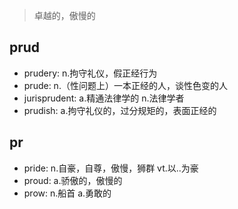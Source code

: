 > 卓越的，傲慢的

## prud

- prudery: n.拘守礼仪，假正经行为
- prude: n.（性问题上）一本正经的人，谈性色变的人
- jurisprudent: a.精通法律学的 n.法律学者
- prudish: a.拘守礼仪的，过分规矩的，表面正经的

## pr

- pride: n.自豪，自尊，傲慢，狮群 vt.以..为豪
- proud: a.骄傲的，傲慢的
- prow: n.船首 a.勇敢的